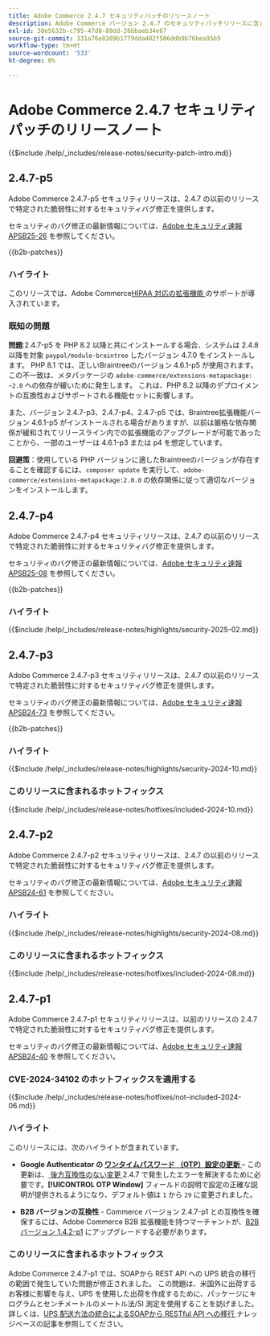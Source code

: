 ```yaml
---
title: Adobe Commerce 2.4.7 セキュリティパッチのリリースノート
description: Adobe Commerce バージョン 2.4.7 のセキュリティパッチリリースに含まれている、セキュリティバグ修正、セキュリティ機能強化、その他のセキュリティ関連アップデートについて説明します。
exl-id: 38e5632b-c795-47d8-89dd-26bbaeb34e67
source-git-commit: 331a76e8389b1779dda402f506ddb9b76bea95b9
workflow-type: tm+mt
source-wordcount: '533'
ht-degree: 0%

---
```


# Adobe Commerce 2.4.7 セキュリティパッチのリリースノート

{{$include /help/_includes/release-notes/security-patch-intro.md}}

## 2.4.7-p5

Adobe Commerce 2.4.7-p5 セキュリティリリースは、2.4.7 の以前のリリースで特定された脆弱性に対するセキュリティバグ修正を提供します。

セキュリティのバグ修正の最新情報については、[Adobe セキュリティ速報 APSB25-26](https://helpx.adobe.com/security/products/magento/apsb25-26.html) を参照してください。

{{b2b-patches}}

### ハイライト

このリリースでは、Adobe Commerce[HIPAA 対応の拡張機能 ](https://experienceleague.adobe.com/en/docs/commerce-admin/start/compliance/hipaa-ready-service/overview) のサポートが導入されています。

### 既知の問題

**問題**:2.4.7-p5 を PHP 8.2 以降と共にインストールする場合、システムは 2.4.8 以降を対象 `paypal/module-braintree` したバージョン 4.7.0 をインストールします。 PHP 8.1 では、正しいBraintreeのバージョン 4.6.1-p5 が使用されます。 この不一致は、メタパッケージの `adobe-commerce/extensions-metapackage: ~2.0` への依存が緩いために発生します。 これは、PHP 8.2 以降のデプロイメントの互換性およびサポートされる機能セットに影響します。<!-- ACPLTSRV-6276) -->

また、バージョン 2.4.7-p3、2.4.7-p4、2.4.7-p5 では、Braintree拡張機能バージョン 4.6.1-p5 がインストールされる場合がありますが、以前は厳格な依存関係が緩和されてリリースライン内での拡張機能のアップグレードが可能であったことから、一部のユーザーは 4.6.1-p3 または p4 を想定しています。<!-- AC-14430 -->

**回避策**：使用している PHP バージョンに適したBraintreeのバージョンが存在することを確認するには、`composer update` を実行して、`adobe-commerce/extensions-metapackage:2.0.0` の依存関係に従って適切なバージョンをインストールします。

## 2.4.7-p4

Adobe Commerce 2.4.7-p4 セキュリティリリースは、2.4.7 の以前のリリースで特定された脆弱性に対するセキュリティバグ修正を提供します。

セキュリティのバグ修正の最新情報については、[Adobe セキュリティ速報 APSB25-08](https://helpx.adobe.com/security/products/magento/apsb25-08.html) を参照してください。

{{b2b-patches}}

### ハイライト

{{$include /help/_includes/release-notes/highlights/security-2025-02.md}}

## 2.4.7-p3

Adobe Commerce 2.4.7-p3 セキュリティリリースは、2.4.7 の以前のリリースで特定された脆弱性に対するセキュリティバグ修正を提供します。

セキュリティのバグ修正の最新情報については、[Adobe セキュリティ速報 APSB24-73](https://helpx.adobe.com/security/products/magento/apsb24-73.html) を参照してください。

{{b2b-patches}}

### ハイライト

{{$include /help/_includes/release-notes/highlights/security-2024-10.md}}

### このリリースに含まれるホットフィックス

{{$include /help/_includes/release-notes/hotfixes/included-2024-10.md}}

## 2.4.7-p2

Adobe Commerce 2.4.7-p2 セキュリティリリースは、2.4.7 の以前のリリースで特定された脆弱性に対するセキュリティバグ修正を提供します。

セキュリティのバグ修正の最新情報については、[Adobe セキュリティ速報 APSB24-61](https://helpx.adobe.com/security/products/magento/apsb24-61.html) を参照してください。

### ハイライト

{{$include /help/_includes/release-notes/highlights/security-2024-08.md}}

### このリリースに含まれるホットフィックス

{{$include /help/_includes/release-notes/hotfixes/included-2024-08.md}}

## 2.4.7-p1

Adobe Commerce 2.4.7-p1 セキュリティリリースは、以前のリリースの 2.4.7 で特定された脆弱性に対するセキュリティバグ修正を提供します。

セキュリティのバグ修正の最新情報については、[Adobe セキュリティ速報 APSB24-40](https://helpx.adobe.com/security/products/magento/apsb24-40.html) を参照してください。

### CVE-2024-34102 のホットフィックスを適用する

{{$include /help/_includes/release-notes/hotfixes/not-included-2024-06.md}}

### ハイライト

このリリースには、次のハイライトが含まれています。

* **Google Authenticator の [ ワンタイムパスワード （OTP）設定の更新 ](https://experienceleague.adobe.com/en/docs/commerce-admin/systems/security/2fa/security-two-factor-authentication#google)** – この更新は、[ 後方互換性のない変更 ](https://developer.adobe.com/commerce/php/development/backward-incompatible-changes/highlights/#new-system-configuration-validation-for-two-factor-authentication-otp_window-value)2.4.7 で発生したエラーを解決するために必要です。**[!UICONTROL OTP Window]** フィールドの説明で設定の正確な説明が提供されるようになり、デフォルト値は `1` から `29` に変更されました。

* **B2B バージョンの互換性** - Commerce バージョン 2.4.7-p1 との互換性を確保するには、Adobe Commerce B2B 拡張機能を持つマーチャントが、[B2B バージョン 1.4.2-p1](https://experienceleague.adobe.com/en/docs/commerce-admin/b2b/release-notes#b2b-v142-p1) にアップグレードする必要があります。

### このリリースに含まれるホットフィックス

Adobe Commerce 2.4.7-p1 では、SOAPから REST API への UPS 統合の移行の範囲で発生していた問題が修正されました。 この問題は、米国外に出荷するお客様に影響を与え、UPS を使用した出荷を作成するために、パッケージにキログラムとセンチメートルのメートル法/SI 測定を使用することを妨げました。 詳しくは、[UPS 配送方法の統合によるSOAPから RESTful API への移行 ](https://experienceleague.adobe.com/en/docs/commerce-knowledge-base/kb/troubleshooting/known-issues-patches-attached/ups-shipping-method-integration-migration-from-soap-to-restful-api) ナレッジベースの記事を参照してください。
